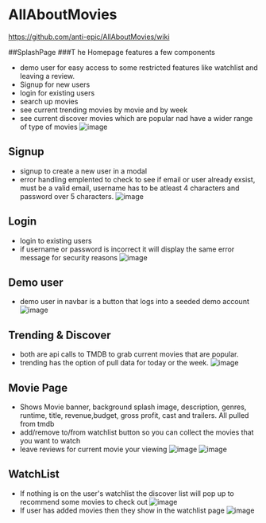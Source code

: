 # AllAboutMovies
https://github.com/anti-epic/AllAboutMovies/wiki



##SplashPage
###T he Homepage features a few components
* demo user for easy access to some restricted features like watchlist and leaving a review.
* Signup for new users 
* login for existing users
* search up movies
* see current trending movies by movie and by week
* see current discover movies which are popular nad have a wider range of type of movies
![image](https://user-images.githubusercontent.com/110782272/222786537-d8deaea5-4455-47cb-9fd8-e8094f150b2c.png)





## Signup
* signup to create a new user in a modal
* error handling emplented to check to see if email or user already exsist, must be a valid email, username has to be atleast 4 characters and password over 5 characters.
![image](https://user-images.githubusercontent.com/110782272/222790121-40b9c022-ebe7-47a8-9bfa-4f60b582f01b.png)


## Login
* login to existing users
* if username or password is incorrect it will display the same error message for security reasons
![image](https://user-images.githubusercontent.com/110782272/222791331-a3f00d10-d079-4267-87ee-92f1f37271fb.png)

## Demo user
* demo user in navbar is a button that logs into a seeded demo account
![image](https://user-images.githubusercontent.com/110782272/222792682-6827649b-dead-4969-89d0-afe19b05d9f3.png)

## Trending & Discover
* both are api calls to TMDB to grab current movies that are popular.
* trending has the option of pull data for today or the week.
![image](https://user-images.githubusercontent.com/110782272/222797137-9993dedd-97b3-4f21-9838-d0985ddf5e4e.png)

## Movie Page
* Shows Movie banner, background splash image, description, genres, runtime, title, revenue,budget, gross profit, cast and trailers. All pulled from tmdb
* add/remove to/from watchlist button so you can collect the movies that you want to watch
* leave reviews for current movie your viewing
![image](https://user-images.githubusercontent.com/110782272/222797081-13dff4a4-4828-4e43-acc8-398f55ea6588.png)
![image](https://user-images.githubusercontent.com/110782272/222797787-d6f5d664-6309-4e58-8c9b-1f300170eafe.png)

## WatchList 
* If nothing is on the user's watchlist the discover list will pop up to recommend some movies to check out
![image](https://user-images.githubusercontent.com/110782272/222798204-95c2c480-31a2-4e6c-bb35-630e951736ff.png)
* If user has added movies then they show in the watchlist page
![image](https://user-images.githubusercontent.com/110782272/222798892-9f138dc6-f1f9-4916-98d2-d9601745ef1c.png)


